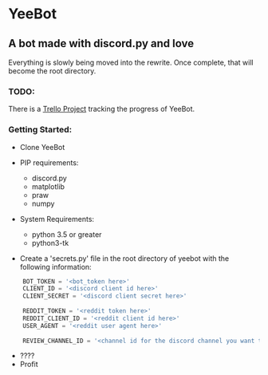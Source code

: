 # YeeBot
## A bot made with discord.py and love

Everything is slowly being moved into the rewrite. Once complete, that will become the root directory.

### TODO:
There is a [Trello Project](https://trello.com/b/70M7ljxB/yeebot) tracking the progress of YeeBot.

### Getting Started:
* Clone YeeBot
* PIP requirements:

  * discord.py
  * matplotlib
  * praw
  * numpy
  
* System Requirements:
  * python 3.5 or greater
  * python3-tk
  
* Create a 'secrets.py' file in the root directory of yeebot with the following information:
```python
    BOT_TOKEN = '<bot_token here>'
    CLIENT_ID = '<discord client id here>'
    CLIENT_SECRET = '<discord client secret here>'
    
    REDDIT_TOKEN = '<reddit token here>'
    REDDIT_CLIENT_ID = '<reddit client id here>'
    USER_AGENT = '<reddit user agent here>'
    
    REVIEW_CHANNEL_ID = '<channel id for the discord channel you want to dedicate meme reviews to>'
```
* ????
* Profit
